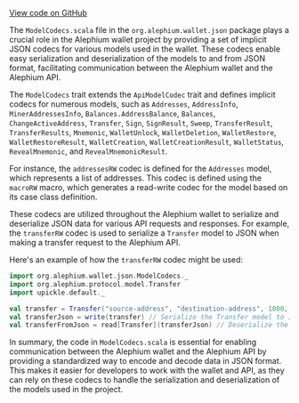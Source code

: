 [View code on GitHub](https://github.com/alephium/alephium/.autodoc/docs/json/wallet/src/main/scala/org/alephium/wallet/json)

The `ModelCodecs.scala` file in the `org.alephium.wallet.json` package plays a crucial role in the Alephium wallet project by providing a set of implicit JSON codecs for various models used in the wallet. These codecs enable easy serialization and deserialization of the models to and from JSON format, facilitating communication between the Alephium wallet and the Alephium API.

The `ModelCodecs` trait extends the `ApiModelCodec` trait and defines implicit codecs for numerous models, such as `Addresses`, `AddressInfo`, `MinerAddressesInfo`, `Balances.AddressBalance`, `Balances`, `ChangeActiveAddress`, `Transfer`, `Sign`, `SignResult`, `Sweep`, `TransferResult`, `TransferResults`, `Mnemonic`, `WalletUnlock`, `WalletDeletion`, `WalletRestore`, `WalletRestoreResult`, `WalletCreation`, `WalletCreationResult`, `WalletStatus`, `RevealMnemonic`, and `RevealMnemonicResult`.

For instance, the `addressesRW` codec is defined for the `Addresses` model, which represents a list of addresses. This codec is defined using the `macroRW` macro, which generates a read-write codec for the model based on its case class definition.

These codecs are utilized throughout the Alephium wallet to serialize and deserialize JSON data for various API requests and responses. For example, the `transferRW` codec is used to serialize a `Transfer` model to JSON when making a transfer request to the Alephium API.

Here's an example of how the `transferRW` codec might be used:

```scala
import org.alephium.wallet.json.ModelCodecs._
import org.alephium.protocol.model.Transfer
import upickle.default._

val transfer = Transfer("source-address", "destination-address", 1000, None)
val transferJson = write(transfer) // Serialize the Transfer model to JSON
val transferFromJson = read[Transfer](transferJson) // Deserialize the JSON back to a Transfer model
```

In summary, the code in `ModelCodecs.scala` is essential for enabling communication between the Alephium wallet and the Alephium API by providing a standardized way to encode and decode data in JSON format. This makes it easier for developers to work with the wallet and API, as they can rely on these codecs to handle the serialization and deserialization of the models used in the project.
